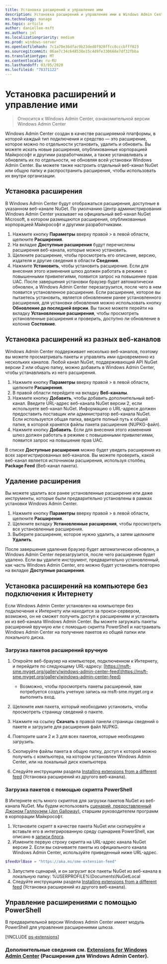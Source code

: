 ```yaml
---
title: Установка расширений и управление ими
description: Установка расширений и управление ими в Windows Admin Center (проект Honolulu)
ms.technology: manage
ms.topic: article
author: daniellee-msft
ms.author: jol
ms.localizationpriority: medium
ms.prod: windows-server
ms.openlocfilehash: 7c1a70e36dfac9b23ded8f920ffcc8cccbfff023
ms.sourcegitcommit: 06ae7c34c648538e15c4d9fe330668e7df32fbba
ms.translationtype: MT
ms.contentlocale: ru-RU
ms.lasthandoff: 03/05/2020
ms.locfileid: "78371122"
---
```

# <a name="install-and-manage-extensions"></a>Установка расширений и управление ими

>Относится к Windows Admin Center, ознакомительной версии Windows Admin Center

Windows Admin Center создан в качестве расширяемой платформы, в которой каждый тип подключения и средство — это расширение, которое можно по отдельности установить, удалить и обновить. Вы можете искать новые расширения, опубликованные корпорацией Майкрософт и другими разработчиками, а также устанавливать и обновлять их по отдельности, не обновляя всей установки Windows Admin Center. Вы можете также настроить отдельный веб-канал NuGet или общую папку и распространить расширения, чтобы использовать их внутри организации.

## <a name="installing-an-extension"></a>Установка расширения

В Windows Admin Center будут отображаться расширения, доступные в указанном веб-канале NuGet. По умолчанию Центр администрирования Windows Admin Center указывает на официальный веб-канал NuGet Microsoft, в котором размещаются расширения, опубликованные корпорацией Майкрософт и другими разработчиками.

1. Нажмите кнопку **Параметры** вверху правой > в левой области, щелкните **Расширения**. 
2. На вкладке **Доступные расширения** будут перечислены расширения веб-канала, которые можно установить.
3. Щелкните расширение, чтобы просмотреть его описание, версию, издателя и другие сведения в области **Сведения**.
4. Нажмите **Установить**, чтобы установить расширение. Если для внесения этого изменения шлюз должен работать в режиме с повышенными привилегиями, появится запрос на повышение прав UAC. После завершения установки браузер будет автоматически обновлен, а Windows Admin Center перезагрузится, после чего в нем появится установленное расширение. Если расширение, которое вы пытаетесь установить, является обновлением ранее установленного расширения, для установки обновления можно использовать кнопку **Обновление до последней версии**. Вы также можете перейти на вкладку **Установленные расширения**, чтобы просмотреть установленные расширения и проверить, доступно ли обновление в колонке **Состояние**.

## <a name="installing-extensions-from-a-different-feed"></a>Установка расширений из разных веб-каналов

Windows Admin Center поддерживает несколько веб-каналов, поэтому вы можете просматривать пакеты и управлять ими одновременно из нескольких каналов. Любой канал NuGet, поддерживающий API NuGet версии 2 или общую папку, можно добавить в Windows Admin Center, чтобы устанавливать из него расширения.

1. Нажмите кнопку **Параметры** вверху правой > в левой области, щелкните **Расширения**.
2. В правой области перейдите на вкладку **Веб-каналы**.
3. Нажмите кнопку **Добавить**, чтобы добавить дополнительный веб-канал. Введите URL-адрес веб-канала NuGet версии 2, если используете веб-канал NuGet. Информацию о URL-адресе должен предоставить поставщик или администратор веб-канала NuGet. Если используется общая папка, введите полный путь к общей папке, в которой хранятся файлы пакета расширения (NUPKG-файл).
4. Нажмите кнопку **Добавить**. Если для внесения этого изменения шлюз должен работать в режиме с повышенными привилегиями, появится запрос на повышение прав UAC.

В списке **Доступные расширения** можно будет увидеть расширения из всех зарегистрированных веб-каналов. Вы можете проверить, какой веб-канал является источником расширения, используя столбец **Package Feed** (Веб-канал пакета).

## <a name="uninstalling-an-extension"></a>Удаление расширения

Вы можете удалить все ранее установленные расширения или даже инструменты, которые были предварительно установлены в рамках установки Windows Admin Center.

1. Нажмите кнопку **Параметры** вверху правой > в левой области, щелкните **Расширения**. 
2. Щелкните вкладку **Установленные расширения**, чтобы просмотреть все установленные расширения.
3. Выберите расширение, которое нужно удалить, а затем щелкните **Удалить**.

После завершения удаления браузер будет автоматически обновлен, а Windows Admin Center перезагрузится, после чего расширение будет удалено. Если вы удалите инструмент, предварительно установленный, как часть Windows Admin Center, его можно будет установить повторно на вкладке **Доступные расширения**.

## <a name="installing-extensions-on-a-computer-without-internet-connectivity"></a>Установка расширений на компьютере без подключения к Интернету

Если Windows Admin Center установлен на компьютере без подключения к Интернету или находится за прокси-сервером, возможно, он не сможет получить доступ к расширениям и установить их из веб-канала Windows Admin Center. Вы можете загружать пакеты расширений вручную или с помощью скрипта PowerShell и настраивать Windows Admin Center на получение пакетов из общей папки или локального диска.

### <a name="manually-downloading-extension-packages"></a>Загрузка пакетов расширений вручную

1. Откройте веб-браузер на компьютере, подключенном к Интернету, и перейдите по следующему URL-адресу: [https://msft-sme.myget.org/gallery/windows-admin-center-feed](https://msft-sme.myget.org/gallery/windows-admin-center-feed) 

   * Возможно, чтобы просмотреть пакеты расширений, вам потребуется создать учетную запись на msft-sme.myget.org и выполнить вход.

2. Щелкните имя пакета, который необходимо установить, чтобы просмотреть страницу сведений о пакете.
3. Нажмите на ссылку **Скачать** в правой панели страницы сведений о пакете и загрузите для расширения файл NUPKG.
4. Повторите шаги 2 и 3 для всех пакетов, которые необходимо загрузить.
5. Скопируйте файлы пакета в общую папку, доступ к которой можно получить с компьютера, на котором установлен Windows Admin Center, или на локальный диск компьютера.
6. Следуйте инструкциям раздела [Installing extensions from a different feed](#installing-extensions-from-a-different-feed) (Установка расширений из другого веб-канала).

### <a name="downloading-packages-with-a-powershell-script"></a>Загрузка пакетов с помощью скрипта PowerShell

В Интернете есть много скриптов для загрузки пакетов NuGet из веб-канала NuGet. Мы будем использовать [сценарий, предоставленный Джоном Галлоуэем (Jon Galloway)](https://weblogs.asp.net/jongalloway/downloading-a-local-nuget-repository-with-powershell), старшим руководителем программ в корпорации Майкрософт.

1. Установите скрипт в качестве пакета NuGet или скопируйте и вставьте его в интегрированную среду сценариев PowerShell, как описано в [записи блога](https://weblogs.asp.net/jongalloway/downloading-a-local-nuget-repository-with-powershell).
2. Измените первую строку скрипта на URL-адрес канала NuGet версии 2. Если вы скачиваете пакеты из официального канала Windows Admin Center, используйте приведенный ниже URL-адрес.

```powershell
$feedUrlBase = "https://aka.ms/sme-extension-feed"
```

3. Запустите сценарий, и он загрузит все пакеты NuGet из веб-канала в локальную папку: %USERPROFILE%\Documents\NuGetLocal
4. Следуйте инструкциям раздела [Installing extensions from a different feed](#installing-extensions-from-a-different-feed) (Установка расширений из другого веб-канала).

## <a name="manage-extensions-with-powershell"></a>Управление расширениями с помощью PowerShell

В предварительной версии Windows Admin Center имеет модуль PowerShell для управления расширениями шлюза.

[!INCLUDE [ps-extensions](../includes/ps-extensions.md)]

### <a name="learn-more-about-building-an-extension-with-the-windows-admin-center-sdk"></a>Дополнительные сведения см. [Extensions for Windows Admin Center](../extend/extensibility-overview.md) (Расширения для Windows Admin Center).